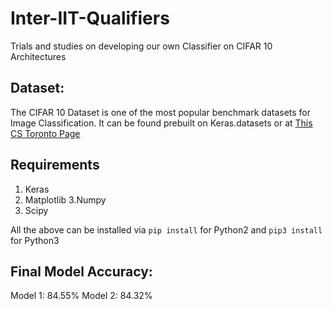 # Inter-IIT-Qualifiers
Trials and studies on developing our own Classifier on CIFAR 10 Architectures

## Dataset:
The CIFAR 10 Dataset is one of the most popular benchmark datasets for  Image Classification. 
It can be found prebuilt on Keras.datasets or at [This CS Toronto Page](https://www.cs.toronto.edu/~kriz/cifar.html)

## Requirements
1. Keras
2. Matplotlib
3.Numpy
4. Scipy 

All the above can be installed via `pip install` for Python2 and `pip3 install ` for Python3 

## Final Model Accuracy: 
Model 1: 84.55%
Model 2: 84.32%
